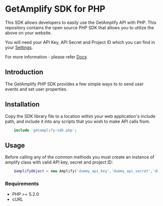GetAmplify SDK for PHP
======================

This SDK allows developers to easily use the GetAmplify API with PHP. This repository contains the open source PHP SDK that allows you to utilize the above on your website. 

You will need your API Key, API Secret and Project ID which you can find in your [Settings](http://getamplify.com/configurations/settings/api-key).

For more information - please refer [Docs](http://getamplify.com/learn/product-guide/) 

Introduction
------------

The GetAmplify PHP SDK provides a few simple ways to to send user events and set user properties.

Installation
------------

Copy the SDK library file to a location within your web application's include path, and include it into any scripts that you wish to make API calls from.

```php
    include 'getamplify-sdk.php';
````

Usage
-----
Before calling any of the common methods you must create an instance of amplify class with valid API key, secret and project ID:


```php  
    $amplifyObject = new Amplify('dummy_api_key','dummy_api_secret','dummy_project_id');
````


### Requirements
* PHP >= 5.2.0
* cURL
